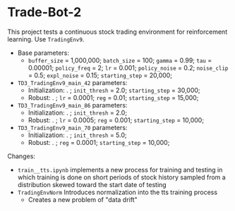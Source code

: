 # Trade-Bot-2

This project tests a continuous stock trading environment for reinforcement learning. Use `TradingEnv9`.
 
 - Base parameters:
   - `buffer_size` = 1,000,000; `batch_size` = 100; `gamma` = 0.99; `tau` = 0.00001; `policy_freq` = 2; `lr` = 0.001; `policy_noise` = 0.2; `noise_clip` = 0.5; `expl_noise` = 0.15; `starting_step` = 20,000;
 - `TD3_TradingEnv9_main_42` parameters:
   - Initialization:  . ; `init_thresh` = 2.0; `starting_step` = 30,000;
   - Robust:  . ; `lr` = 0.0001; `reg` = 0.01; `starting_step` = 15,000;
 - `TD3_TradingEnv9_main_86` parameters:
   - Initialization:  . ; `init_thresh` = 2.0;
   - Robust:  . ; `lr` = 0.0005; `reg` = 0.001; `starting_step` = 10,000;
 - `TD3_TradingEnv9_main_70` parameters:
   - Initialization:  . ; `init_thresh` = 5.0;
   - Robust:  . ; `reg` = 0.0001; `starting_step` = 10,000;

Changes:
 - `train__tts.ipynb` implements a new process for training and testing in which training is done on short periods of stock history sampled from a distribution skewed toward the start date of testing
 - `TradingEnvNorm` Introduces normalization into the tts training process
   - Creates a new problem of "data drift"
 
   
    